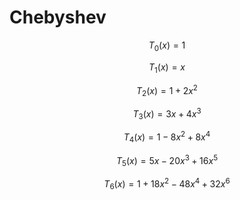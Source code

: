 # Chebyshev

$$
T_{0}(x)=1
$$

$$
T_{1}(x)=x
$$

$$
T_{2}(x)=1+2x^{2}
$$

$$
T_{3}(x)=3x+4x^{3}
$$

$$
T_{4}(x)=1-8x^{2}+8x^{4}
$$

$$
T_{5}(x)=5x-20x^{3}+16x^{5}
$$

$$
T_{6}(x)=1+18x^{2}-48x^{4}+32x^{6}
$$

